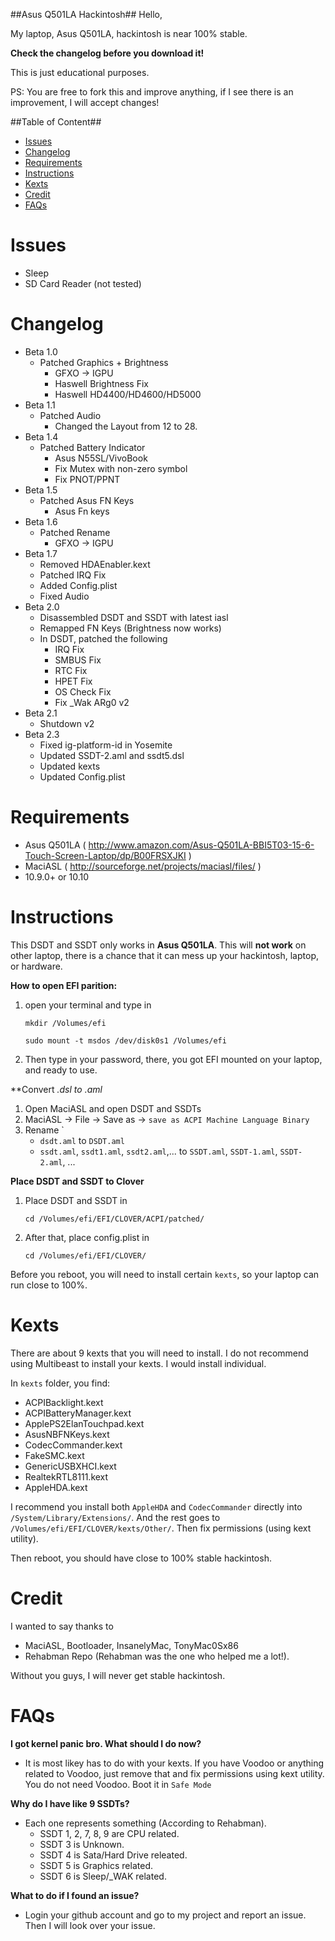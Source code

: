 ##Asus Q501LA Hackintosh##
Hello,

My laptop, Asus Q501LA, hackintosh is near 100% stable.

**Check the changelog before you download it!**

This is just educational purposes.

PS: You are free to fork this and improve anything, if I see there is an improvement, I will accept changes!

##Table of Content##
* [Issues](#Issues)
* [Changelog](#Changelog)
* [Requirements](#Requirements)
* [Instructions](#Instructions)
* [Kexts](#Kexts)
* [Credit](#Credit)
* [FAQs](#FAQs)

# <a name="Issues"></a> Issues
- Sleep
- SD Card Reader (not tested)

# <a name="Changelog"></a> Changelog
- Beta 1.0
    - Patched Graphics + Brightness
        - GFXO -> IGPU
        - Haswell Brightness Fix
        - Haswell HD4400/HD4600/HD5000
- Beta 1.1
    - Patched Audio
        - Changed the Layout from 12 to 28.
- Beta 1.4
    - Patched Battery Indicator
        - Asus N55SL/VivoBook
        - Fix Mutex with non-zero symbol
        - Fix PNOT/PPNT
- Beta 1.5
    - Patched Asus FN Keys
        - Asus Fn keys
- Beta 1.6
    - Patched Rename
        - GFXO -> IGPU
- Beta 1.7
	- Removed HDAEnabler.kext
	- Patched IRQ Fix
	- Added Config.plist
	- Fixed Audio
- Beta 2.0
	- Disassembled DSDT and SSDT with latest iasl
	- Remapped FN Keys (Brightness now works)
	- In DSDT, patched the following
		- IRQ Fix
		- SMBUS Fix
		- RTC Fix
		- HPET Fix
		- OS Check Fix
		- Fix _Wak ARg0 v2
- Beta 2.1
	- Shutdown v2
- Beta 2.3
    - Fixed ig-platform-id in Yosemite
    - Updated SSDT-2.aml and ssdt5.dsl
    - Updated kexts
    - Updated Config.plist

# <a name="Requirements"></a> Requirements
- Asus Q501LA ( http://www.amazon.com/Asus-Q501LA-BBI5T03-15-6-Touch-Screen-Laptop/dp/B00FRSXJKI ) 
- MaciASL ( http://sourceforge.net/projects/maciasl/files/ )
- 10.9.0+ or 10.10

# <a name="Instructions"></a> Instructions
This DSDT and SSDT only works in **Asus Q501LA**. This will **not work** on other laptop, there is a chance that it can mess up your hackintosh, laptop, or hardware.

**How to open EFI parition:**
 1. open your terminal and type in

    `mkdir /Volumes/efi`
    
    `sudo mount -t msdos /dev/disk0s1 /Volumes/efi`

 2. Then type in your password, there, you got EFI mounted on your laptop, and ready to use.

**Convert *.dsl to *.aml**
 1. Open MaciASL and open DSDT and SSDTs
 2. MaciASL -> File -> Save as -> `save as ACPI Machine Language Binary`
 3. Rename `
	- `dsdt.aml` to `DSDT.aml`
	- `ssdt.aml`, `ssdt1.aml`, `ssdt2.aml`,... to `SSDT.aml`, `SSDT-1.aml`, `SSDT-2.aml`, ...

**Place DSDT and SSDT to Clover**
 1. Place DSDT and SSDT in

    `cd /Volumes/efi/EFI/CLOVER/ACPI/patched/`
 
 2. After that, place config.plist in

    `cd /Volumes/efi/EFI/CLOVER/`
    
Before you reboot, you will need to install certain `kexts`, so your laptop can run close to 100%.

# <a name="Kexts"></a> Kexts
There are about 9 kexts that you will need to install. I do not recommend using Multibeast to install your kexts. I would install individual. 

In `kexts` folder, you find:
- ACPIBacklight.kext
- ACPIBatteryManager.kext
- ApplePS2ElanTouchpad.kext
- AsusNBFNKeys.kext
- CodecCommander.kext
- FakeSMC.kext
- GenericUSBXHCI.kext
- RealtekRTL8111.kext
- AppleHDA.kext

I recommend you install both `AppleHDA` and `CodecCommander` directly into `/System/Library/Extensions/`. And the rest goes to `/Volumes/efi/EFI/CLOVER/kexts/Other/`. Then fix permissions (using kext utility).

Then reboot, you should have close to 100% stable hackintosh.

# <a name="Credit"></a> Credit
I wanted to say thanks to
- MaciASL, Bootloader, InsanelyMac, TonyMac0Sx86
- Rehabman Repo (Rehabman was the one who helped me a lot!).

Without you guys, I will never get stable hackintosh.

# <a name="FAQs"></a> FAQs
**I got kernel panic bro. What should I do now?**
- It is most likey has to do with your kexts. If you have Voodoo or anything related to Voodoo, just remove that and fix permissions using kext utility. You do not need Voodoo. Boot it in `Safe Mode`

**Why do I have like 9 SSDTs?**
- Each one represents something (According to Rehabman). 
    - SSDT 1, 2, 7, 8, 9 are CPU related.
    - SSDT 3 is Unknown.
    - SSDT 4 is Sata/Hard Drive releated.
    - SSDT 5 is Graphics related.
    - SSDT 6 is Sleep/_WAK related.

**What to do if I found an issue?**
- Login your github account and go to my project and report an issue. Then I will look over your issue.
